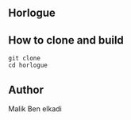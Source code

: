 

Horlogue
--------



How to clone and build
----------------------

    git clone 
    cd horlogue

Author
------
Malik Ben elkadi 
